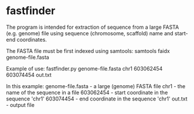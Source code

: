 # fastfinder
The program is intended for extraction of sequence from a large FASTA (e.g. genome) file using sequence (chromosome, scaffold) name and start-end coordinates.

The FASTA file must be first indexed using samtools:
   samtools faidx genome-file.fasta

Example of use:
   fastfinder.py genome-file.fasta chr1 603062454 603074454 out.txt

In this example:
   genome-file.fasta - a large (genome) FASTA file
   chr1 - the name of the sequence in a file
   603062454 - start coordinate in the sequence 'chr1'
   603074454 - end coordinate in the sequence 'chr1' 
   out.txt - output file
